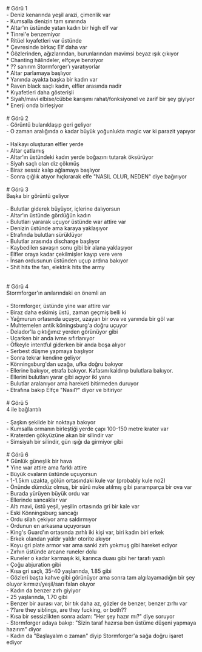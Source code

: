<br><br># Görü 1<br>- Deniz kenarında yeşil arazi, çimenlik var<br>	- Kumsalla denizin tam sınırında<br>* Altar'ın üstünde yatan kadın bir high elf var<br>	* Tinrel'e benzemiyor<br>	* Ritüel kıyafetleri var üstünde<br>* Çevresinde birkaç Elf daha var<br>	* Gözlerinden, ağızlarından, burunlarından mavimsi beyaz ışık çıkıyor<br>	* Chanting hâlindeler, elfçeye benziyor<br>	* ?? sanırım Stormforger'ı yaratıyorlar<br>* Altar parlamaya başlıyor<br>	* Yanında ayakta başka bir kadın var<br>		* Raven black saçlı kadın, elfler arasında nadir<br>		* Kıyafetleri daha gösterişli<br>		* Siyah/mavi elbise/cübbe karışımı rahat/fonksiyonel ve zarif bir şey giyiyor<br>	* Enerji onda birleşiyor<br><br># Görü 2<br>- Görüntü bulanıklaşıp geri geliyor<br>	- O zaman aralığında o kadar büyük yoğunlukta magic var ki parazit yapıyor<br><br>- Halkayı oluşturan elfler yerde<br>- Altar çatlamış<br>- Altar'ın üstündeki kadın yerde boğazını tutarak öksürüyor<br>- Siyah saçlı olan diz çökmüş<br>	- Biraz sessiz kalıp ağlamaya başlıyor<br>	- Sonra çığlık atıyor hıçkırarak elfe "NASIL OLUR, NEDEN" diye bağırıyor<br><br># Görü 3<br>Başka bir görüntü geliyor<br><br>- Bulutlar giderek büyüyor, içlerine dalıyorsun<br>	- Altar'ın üstünde gördüğün kadın<br>	- Bulutları yararak uçuyor üstünde war attire var<br>- Denizin üstünde ama karaya yaklaşıyor<br>- Etrafında bulutları sürüklüyor<br>	- Bulutlar arasında discharge başlıyor<br>- Kaybedilen savaşın sonu gibi bir alana yaklaşıyor<br>	- Elfler oraya kadar çekilmişler kayıp vere vere<br>- İnsan ordusunun üstünden uçup ardına bakıyor<br>- Shit hits the fan, elektrik hits the army<br><br><br># Görü 4<br>Stormforger'ın anılarındaki en önemli an<br><br>- Stormforger, üstünde yine war attire var<br>	- Biraz daha eskimiş üstü, zaman geçmiş belli ki<br>- Yağmurun ortasında uçuyor, uzayan bir ova ve yanında bir göl var<br>- Muhtemelen antik köningsburg'a doğru uçuyor<br>	- Delador'la çıktığımız yerden görünüyor gibi<br>- Uçarken bir anda ivme sıfırlanıyor<br>	- Öfkeyle intentful giderken bir anda boşa alıyor<br>	- Serbest düşme yapmaya başlıyor<br>- Sonra tekrar kendine geliyor<br>- Könningsburg'dan uzağa, ufka doğru bakıyor<br>- Ellerine bakıyor, etrafa bakıyor. Kafasını kaldırıp bulutlara bakıyor.<br>- Ellerini bulutları yarar gibi açıyor iki yana<br>	- Bulutlar aralanıyor ama hareketi bitirmeden duruyor<br>- Etrafına bakıp Elfçe "Nasıl?" diyor ve bitiriyor<br><br># Görü 5<br>4 ile bağlantılı<br><br>- Şaşkın şekilde bir noktaya bakıyor<br>- Kumsalla ormanın birleştiği yerde çapı 100-150 metre krater var<br>	- Kraterden gökyüzüne akan bir silindir var<br>		- Simsiyah bir silindir, gün ışığı da girmiyor gibi<br><br># Görü 6<br>* Günlük güneşlik bir hava<br>* Yine war attire ama farklı attire<br>- Büyük ovaların üstünde uçuyorsun<br>	- 1-1.5km uzakta, gölün ortasındaki kule var (probably kule no2)<br>- Önünde dümdüz olmuş, bir sürü nuke atılmış gibi paramparça bir ova var<br>- Burada yürüyen büyük ordu var<br>	- Ellerinde sancaklar var<br>		- Altı mavi, üstü yeşil, yeşilin ortasında gri bir kale var<br>		- Eski Könningsburg sancağı<br>- Ordu silah çekiyor ama saldırmıyor<br>- Ordunun en arkasına uçuyorsun<br>- King's Guard'ın ortasında zırhlı iki kişi var, biri kadın biri erkek<br>	- Erkek olandan yaldır yaldır otorite akıyor<br>		- Koyu gri plate armor var ama sanki zırh yokmuş gibi hareket ediyor<br>		- Zırhın üstünde arcane runeler dolu<br>			- Runeler o kadar karmaşık ki, karınca duası gibi her tarafı yazılı<br>			- Çoğu abjuration gibi<br>		- Kısa gri saçlı, 35-40 yaşlarında, 1.85 gibi<br>		- Gözleri başta kahve gibi görünüyor ama sonra tam algılayamadığın bir şey oluyor kırmızı/yeşil/sarı falan oluyor<br>	- Kadın da benzer zırh giyiyor<br>		- 25 yaşlarında, 1.70 gibi<br>		- Benzer bir aurası var, bir tık daha az, gözler de benzer, benzer zırhı var<br>		- ??are they siblings, are they fucking, or both??<br>- Kısa bir sessizlikten sonra adam: "Her şey hazır mı?" diye soruyor<br>- Stormforger adaya bakıp: "Sizin taraf hazırsa ben üstüme düşeni yapmaya hazırım" diyor<br>- Kadın da "Başlayalım o zaman" diyip Stormforger'a sağa doğru işaret ediyor
